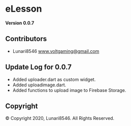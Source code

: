 # eLesson

**Version 0.0.7**

## Contributors
- Lunari8546 <www.voltgaming@gmail.com>

## Update Log for 0.0.7
- Added uploader.dart as custom widget.
- Added uploadimage.dart.
- Added functions to upload image to Firebase Storage.

## Copyright
© Copyright 2020, Lunari8546. All Rights Reserved.